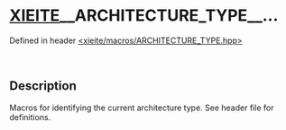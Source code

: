 # [XIEITE](../../macros.md)\_\_ARCHITECTURE\_TYPE\_\_...
Defined in header [<xieite/macros/ARCHITECTURE_TYPE.hpp>](../../include/xieite/macros/ARCHITECTURE_TYPE.hpp)

&nbsp;

## Description
Macros for identifying the current architecture type. See header file for definitions.
